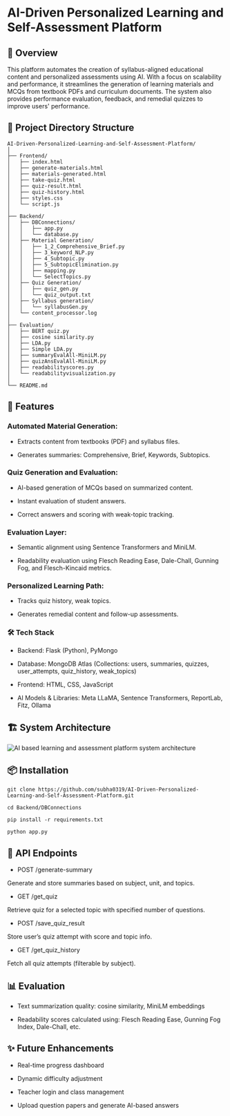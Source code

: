 # AI-Driven Personalized Learning and Self-Assessment Platform

## 📌 Overview

This platform automates the creation of syllabus-aligned educational content and personalized assessments using AI. With a focus on scalability and performance, it streamlines the generation of learning materials and MCQs from textbook PDFs and curriculum documents. The system also provides performance evaluation, feedback, and remedial quizzes to improve users' performance.

## 📁 Project Directory Structure
    
    AI-Driven-Personalized-Learning-and-Self-Assessment-Platform/
    │
    ├── Frontend/
    │   ├── index.html
    │   ├── generate-materials.html
    │   ├── materials-generated.html
    │   ├── take-quiz.html
    │   ├── quiz-result.html
    │   ├── quiz-history.html
    │   ├── styles.css
    │   └── script.js
    │
    ├── Backend/
    │   ├── DBConnections/
    │   │   ├── app.py
    │   │   └── database.py
    │   ├── Material Generation/
    │   │   ├── 1_2_Comprehensive_Brief.py
    │   │   ├── 3_keyword_NLP.py
    │   │   ├── 4_Subtopic.py
    │   │   ├── 5_SubtopicElimination.py
    │   │   ├── mapping.py
    │   │   └── SelectTopics.py
    │   ├── Quiz Generation/
    │   │   ├── quiz_gen.py
    │   │   └── quiz_output.txt
    │   ├── Syllabus generation/
    │   │   └── syllabusGen.py
    │   └── content_processor.log
    │
    ├── Evaluation/
    │   ├── BERT quiz.py
    │   ├── cosine similarity.py
    │   ├── LDA.py
    │   ├── Simple LDA.py
    │   ├── summaryEvalAll-MiniLM.py
    │   ├── quizAnsEvalAll-MiniLM.py
    │   ├── readabilityscores.py
    │   └── readabilityvisualization.py
    │
    └── README.md

## 🚀 Features

### Automated Material Generation:

- Extracts content from textbooks (PDF) and syllabus files.

- Generates summaries: Comprehensive, Brief, Keywords, Subtopics.

### Quiz Generation and Evaluation:

- AI-based generation of MCQs based on summarized content.

- Instant evaluation of student answers.

- Correct answers and scoring with weak-topic tracking.

### Evaluation Layer:

- Semantic alignment using Sentence Transformers and MiniLM.

- Readability evaluation using Flesch Reading Ease, Dale-Chall, Gunning Fog, and Flesch-Kincaid metrics.

### Personalized Learning Path:

- Tracks quiz history, weak topics.

- Generates remedial content and follow-up assessments.

### 🛠️ Tech Stack

- Backend: Flask (Python), PyMongo

- Database: MongoDB Atlas (Collections: users, summaries, quizzes, user_attempts, quiz_history, weak_topics)

- Frontend: HTML, CSS, JavaScript

- AI Models & Libraries: Meta LLaMA, Sentence Transformers, ReportLab, Fitz, Ollama

## 🏗️ System Architecture

![AI based learning and assessment platform system architecture](https://github.com/user-attachments/assets/7c08e94b-d8d4-4326-8632-c497f3cb1e2f)


## 📦 Installation

    git clone https://github.com/subha0319/AI-Driven-Personalized-Learning-and-Self-Assessment-Platform.git
    
    cd Backend/DBConnections
    
    pip install -r requirements.txt
    
    python app.py

## 🧪 API Endpoints

- POST /generate-summary

Generate and store summaries based on subject, unit, and topics.

- GET /get_quiz

Retrieve quiz for a selected topic with specified number of questions.

- POST /save_quiz_result

Store user’s quiz attempt with score and topic info.

- GET /get_quiz_history

Fetch all quiz attempts (filterable by subject).

## 📊 Evaluation

- Text summarization quality: cosine similarity, MiniLM embeddings

- Readability scores calculated using: Flesch Reading Ease, Gunning Fog Index, Dale-Chall, etc.

## ✨ Future Enhancements

- Real-time progress dashboard

- Dynamic difficulty adjustment

- Teacher login and class management

- Upload question papers and generate AI-based answers
